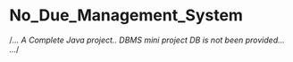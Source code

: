 # No_Due_Management_System
/*...
A Complete Java project..
DBMS mini project
DB is not been provided... 
...*/
